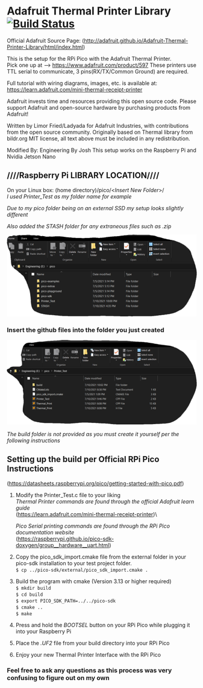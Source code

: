 # Adafruit Thermal Printer Library [![Build Status](https://github.com/adafruit/Adafruit-Thermal-Printer-Library/workflows/Arduino%20Library%20CI/badge.svg)](https://github.com/adafruit/Adafruit-Thermal-Printer-Library/actions) 

Official Adafruit Source Page: (http://adafruit.github.io/Adafruit-Thermal-Printer-Library/html/index.html)

This is the setup for the RPi Pico with the Adafruit Thermal Printer.         
Pick one up at --> https://www.adafruit.com/product/597
These printers use TTL serial to communicate, 3 pins(RX/TX/Common Ground) are required.

Full tutorial with wiring diagrams, images, etc. is available at:
https://learn.adafruit.com/mini-thermal-receipt-printer

Adafruit invests time and resources providing this open source code.  Please support Adafruit and open-source hardware by purchasing products from Adafruit!

Written by Limor Fried/Ladyada for Adafruit Industries, with contributions from the open source community.  Originally based on Thermal library from bildr.org
MIT license, all text above must be included in any redistribution.

Modified By: Engineering By Josh
This setup works on the Raspberry Pi and Nvidia Jetson Nano

## ////Raspberry Pi LIBRARY LOCATION////
On your Linux box: (home directory)/pico/<_Insert New Folder_>/            
*I used Printer_Test as my folder name for example*

_Due to my pico folder being on an external SSD my setup looks slightly different_

_Also added the STASH folder for any extraneous files such as .zip_

![Image of Main Directory](https://github.com/Engineering-Applied/Adafruit-Thermal-Printer-Library/blob/master/media/images/Main%20Directory.png)

### Insert the github files into the folder you just created
![Image of internals of the new folder](https://github.com/Engineering-Applied/Adafruit-Thermal-Printer-Library/blob/master/media/images/Internals%20of%20Directory.png)

_The build folder is not provided as you must create it yourself per the following instructions_

## Setting up the build per Official RPi Pico Instructions
(https://datasheets.raspberrypi.org/pico/getting-started-with-pico.pdf)

1. Modify the Printer_Test.c file to your liking\
    _Thermal Printer commands are found through the official Adafruit learn guide_\
    (https://learn.adafruit.com/mini-thermal-receipt-printer)\
    
    _Pico Serial printing commands are found through the RPi Pico documentation website_\
    (https://raspberrypi.github.io/pico-sdk-doxygen/group__hardware__uart.html)    
2. Copy the pico_sdk_import.cmake file from the external folder in your pico-sdk installation to your test project folder.          
    `$ cp ../pico-sdk/external/pico_sdk_import.cmake .`                
3. Build the program with cmake (Version 3.13 or higher required)\
    `$ mkdir build`\
`$ cd build`\
`$ export PICO_SDK_PATH=../../pico-sdk`\
`$ cmake ..`\
`$ make `
4. Press and hold the _BOOTSEL_ button on your RPi Pico while plugging it into your Raspberry Pi
5. Place the _.UF2_ file from your build directory into your RPi Pico
6. Enjoy your new Thermal Printer Interface with the RPi Pico

### Feel free to ask any questions as this process was very confusing to figure out on my own

